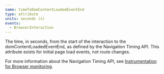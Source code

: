 ```yaml
---
name: timeToDomContentLoadedEventEnd
type: attribute
units: seconds (s)
events:
  - BrowserInteraction
---
```


The time, in seconds, from the start of the interaction to the domContentLoadedEventEnd, as defined by the Navigation Timing API. This attribute exists for initial page load events, not route changes.

For more information about the Navigation Timing API, see [Instrumentation for Browser monitoring](/docs/browser/new-relic-browser/page-load-timing-resources/instrumentation-browser-monitoring#navigation-api).